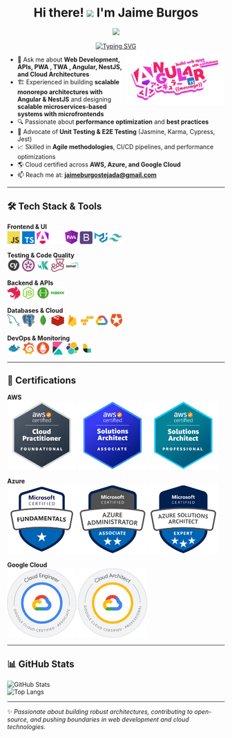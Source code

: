 <h1 align="center">Hi there! <img src="https://raw.githubusercontent.com/iampavangandhi/iampavangandhi/master/gifs/Hi.gif" width="30px"> I'm Jaime Burgos</h1>

<p align="center">
  <a href="https://www.linkedin.com/in/jaime-burgos-tejada-a45697203/">
    <img src="https://img.shields.io/badge/LinkedIn-0077B5?style=for-the-badge&logo=linkedin&logoColor=white">
  </a>
</p>

<div align="center">
<a    href="https://git.io/typing-svg"><img src="https://readme-typing-svg.demolab.com?font=Fira+Code&duration=2500&pause=1000&width=435&lines=Senior+Fullstack+Developer;Angular+Contributor;Multi+Cloud+Architect" alt="Typing SVG" /></a>
</div>

<img width="45%" align="right" src="assets/images/banner-angular.webp" />

- 💬 Ask me about **Web Development, APIs, PWA , TWA , Angular, NestJS, and Cloud Architectures**  
- 🏗️ Experienced in building **scalable monorepo architectures with Angular & NestJS** and designing **scalable microservices-based systems with microfrontends**
- 🔍 Passionate about **performance optimization** and **best practices**  
- 🧪 Advocate of **Unit Testing & E2E Testing** (Jasmine, Karma, Cypress, Jest)  
- 📈 Skilled in **Agile methodologies**, CI/CD pipelines, and performance optimizations  
- 🌎 Cloud certified across **AWS, Azure, and Google Cloud**  
- 📫 Reach me at: **jaimeburgostejada@gmail.com**  

---

## 🛠️ Tech Stack & Tools  

<!-- Icons from https://devicon.dev/ and custom -->
<div align="left">
  
**Frontend & UI**  
<img width="30px" src="assets/technologies/javascript.svg" alt="JavaScript"/> 
<img width="30px" src="assets/technologies/typescript.svg" alt="TypeScript"/> 
<img width="28px" src="assets/technologies/angular.svg" alt="Angular"/> 
<img width="30px" src="assets/technologies/nx.svg" alt="Nx"/> 
<img width="30px" src="assets/technologies/pwa.png" alt="PWA"/> 
<img width="30px" src="assets/technologies/bootstrap.svg" alt="Bootstrap"/> 
<img width="30px" src="assets/technologies/materialui.svg" alt="Material UI"/> 
<img width="30px" src="assets/technologies/tailwindcss.svg" alt="TailwindCSS"/> 

**Testing & Code Quality**  
<img width="30px" src="assets/technologies/cypress.png" alt="Cypress"/> 
<img width="30px" src="assets/technologies/jasmine.svg" alt="Jasmine"/> 
<img width="30px" src="assets/technologies/karma.png" alt="Karma"/> 
<img width="30px" src="assets/technologies/jest.svg" alt="Jest"/> 
<img width="30px" src="assets/technologies/sonar.webp" alt="SonarQube"/> 

**Backend & APIs**  
<img width="30px" src="assets/technologies/nestjs.svg" alt="NestJS"/> 
<img width="30px" src="assets/technologies/nodejs.svg" alt="NodeJS"/> 
<img width="30px" src="assets/technologies/swagger.svg" alt="Swagger"/> 
<img width="30px" src="assets/technologies/nginx.svg" alt="Nginx"/> 

**Databases & Cloud**  
<img width="30px" src="assets/technologies/mysql.svg" alt="MySQL"/> 
<img width="30px" src="assets/technologies/postgresql.svg" alt="PostgreSQL"/> 
<img width="30px" src="assets/technologies/mongodb.svg" alt="MongoDB"/> 
<img width="30px" src="assets/technologies/redis.svg" alt="Redis"/> 
<img width="30px" src="assets/technologies/firebase.png" alt="Firebase"/> 
<img width="30px" src="assets/technologies/aws.svg" alt="AWS"/> 
<img width="30px" src="assets/technologies/google-cloud.svg" alt="Google Cloud"/> 
<img width="30px" src="assets/technologies/auth0.svg" alt="Auth0"/> 

**DevOps & Monitoring**  
<img width="30px" src="assets/technologies/docker.svg" alt="Docker"/> 
<img width="30px" src="assets/technologies/grafana.svg" alt="Grafana"/> 
<img width="30px" src="assets/technologies/prometheus.svg" alt="Prometheus"/> 
<img width="30px" src="assets/technologies/kibana.svg" alt="Kibana"/> 
<img width="30px" src="assets/technologies/elasticsearch.svg" alt="Elasticsearch"/> 
<img width="30px" src="assets/technologies/logstash.svg" alt="Logstash"/> 

</div>

---

## 📜 Certifications  

<p align="center">

**AWS**  
<a href="https://www.credly.com/badges/f6971597-3133-4012-9728-70e0c43b8d4a/public_url"><img width="160px" src="assets/certifications/aws-certified-cloud-practitioner.png" alt="AWS Cloud Practitioner"/></a>
<a href="https://www.credly.com/badges/b98f1fca-4461-4fe3-be4a-3770f19b6e0d/public_url"><img width="160px" src="assets/certifications/aws-certified-solutions-architect-associate.png" alt="AWS Solutions Architect Associate"/></a>
<a href="https://www.credly.com/badges/11316430-4f75-4332-9152-dbcf8e7bd96d/public_url"><img width="160px" src="assets/certifications/aws-certified-solutions-architect-professional.png" alt="AWS Solutions Architect Professional"/></a>  

**Azure**  
<a href="https://learn.microsoft.com/es-es/users/jaimeburgostejada-3833/credentials/bac9bb1718ee4e4a"><img width="160px" src="assets/certifications/az-900.svg" alt="Azure Fundamentals"/></a>
<a href="https://learn.microsoft.com/es-es/users/jaimeburgostejada-3833/credentials/57aea8d67292683f"><img width="160px" src="assets/certifications/az-104.png" alt="Azure Administrator"/></a>
<a href="https://learn.microsoft.com/en-us/users/jaimeburgostejada-3833/credentials/771395ad737efe90"><img width="160px" src="assets/certifications/az-305.webp" alt="Azure Solutions Architect Expert"/></a>  

**Google Cloud**  
<a href="https://www.credly.com/badges/48ea25eb-9108-4e6c-8448-64243173e9a9/public_url"><img width="160px" src="assets/certifications/associate-cloud-engineer-certification.png" alt="Google Associate Cloud Engineer"/></a>
<a href="https://www.credly.com/badges/cce2475d-3d10-40a6-adc6-47a0f22861b1/public_url"><img width="160px" src="assets/certifications/professional-cloud-architect-certification.png" alt="Google Professional Cloud Architect"/></a>  

</p>

---

## 📊 GitHub Stats  

![GitHub Stats](https://github-readme-stats.vercel.app/api?username=SkyZeroZx&show_icons=true&title_color=ffffff&icon_color=dd0531&text_color=daf7dc&bg_color=151515)  
![Top Langs](https://github-readme-stats.vercel.app/api/top-langs/?username=SkyZeroZx&langs_count=8&count_private=true&layout=compact&show_icons=true&title_color=ffffff&icon_color=dd0531&text_color=daf7dc&bg_color=151515)

---

✨ *Passionate about building robust architectures, contributing to open-source, and pushing boundaries in web development and cloud technologies.*  
